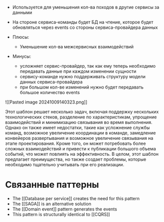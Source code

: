 - Используется для уменьшения кол-ва походов в другие сервисы за данными
- На стороне сервиса-команды будет БД на чтение, которое будет обновляться через events со стороны сервиса-провайдера данных

- Плюсы:
	- Уменьшение кол-ва межсервисных взаимодействий
- Минусы:
	- усложняет сервис-провайдер, так как ему теперь необходимо передавать данные при каждом изменении сущности
	- сервису-команде нужно поддерживать структуру модели данных сервиса-провайдера
	- при большом кол-ве изменений нужно будет передавать большое количество events

![[Pasted image 20241009140323.png]]

Этот шаблон решает несколько задач, включая поддержку нескольких технологических стеков, разделение по характеристикам, упрощение взаимодействий и минимизацию связывания во время выполнения. Однако он также имеет недостатки, такие как усложнение службы команд, возможное увеличение координации в команде, замедление конвейеров развертывания и возможное увеличение связывания на этапе проектирования. Кроме того, он может потребовать более сложных взаимодействий и привести к публикации большого объема событий, что может повлиять на эффективность. В целом, этот шаблон предлагает преимущества, но также создает проблемы, которые необходимо тщательно учитывать при его реализации.
# Связанные паттерны

- The [[Database per service]] creates the need for this pattern
- The [[SAGA]] is an alternative solution
- The [[Domain event]] pattern generates the events
- This pattern is structurally identical to [[CQRS]]